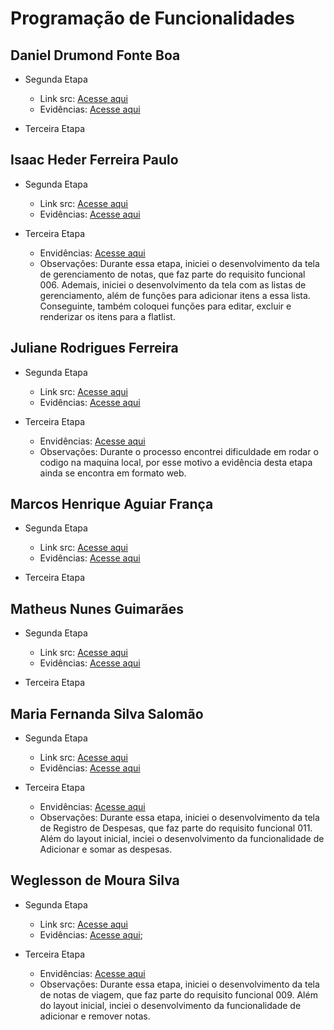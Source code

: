 # Programação de Funcionalidades

## Daniel Drumond Fonte Boa

- Segunda Etapa

  - Link src: [Acesse aqui](../src/Daniel)
  - Evidências: [Acesse aqui](./img/proof-of-execution-daniel.png)

- Terceira Etapa

## Isaac Heder Ferreira Paulo

- Segunda Etapa

  - Link src: [Acesse aqui](../src/teste-expo-isaac)
  - Evidências: [Acesse aqui](./img/teste-expo-isaac.png)

- Terceira Etapa
  - Envidências: [Acesse aqui](src/SpeedTrip/screens/NotesManagementScreen.js)
  - Observações: Durante essa etapa, iniciei o desenvolvimento da tela de gerenciamento de notas, que faz parte do requisito funcional 006. Ademais, iniciei o desenvolvimento da tela com as listas de gerenciamento, além de funções para adicionar itens a essa lista. Conseguinte, também coloquei funções para editar, excluir e renderizar os itens para a flatlist.

## Juliane Rodrigues Ferreira

- Segunda Etapa

  - Link src: [Acesse aqui](../src/juliane/app-componentes/app-componentes/)
  - Evidências: [Acesse aqui](./img/expo%20juliane.png)

- Terceira Etapa
  - Envidências: [Acesse aqui](./img/evid_notas_transporte.png)
  - Observações: Durante o processo encontrei dificuldade em rodar o codigo na maquina local, por esse motivo a evidência desta etapa ainda se encontra em formato web.

## Marcos Henrique Aguiar França

- Segunda Etapa

  - Link src: [Acesse aqui](../src/etapa-2/marcos/)
  - Evidências: [Acesse aqui](./img/teste-expo-marcos.png)

- Terceira Etapa

## Matheus Nunes Guimarães

- Segunda Etapa

  - Link src: [Acesse aqui](../src/matheus/mthProject)
  - Evidências: [Acesse aqui](./matheus/evidencia/evidencia-mth.jpg)

- Terceira Etapa

## Maria Fernanda Silva Salomão

- Segunda Etapa

  - Link src: [Acesse aqui](../src/maria/app-expo/app-expo)
  - Evidências: [Acesse aqui](./img/projeto-expo-maria-fernanda.png)

- Terceira Etapa
  - Envidências: [Acesse aqui](https://youtu.be/bV8LSNVcBBs?feature=shared)
  - Observações: Durante essa etapa, iniciei o desenvolvimento da tela de Registro de Despesas, que faz parte do requisito funcional 011. Além do layout inicial, inciei o desenvolvimento da funcionalidade de Adicionar e somar as despesas.

## Weglesson de Moura Silva

- Segunda Etapa

  - Link src: [Acesse aqui](../src/weglesson/WeglessonProject)
  - Evidências: [Acesse aqui](https://youtu.be/74XHptVfHRQ);

- Terceira Etapa
  - Envidências: [Acesse aqui](https://youtu.be/5rUu4EZr-zc)
  - Observações: Durante essa etapa, iniciei o desenvolvimento da tela de notas de viagem, que faz parte do requisito funcional 009. Além do layout inicial, inciei o desenvolvimento da funcionalidade de adicionar e remover notas.

